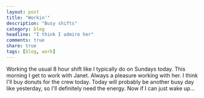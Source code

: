 ```yaml
---
layout: post
title: "Workin'"
description: "Busy shifts"
category: blog
headline: "I think I admire her" 
comments: true
share: true
tags: [blog, work]
---
```

Working the usual 8 hour shift like I typically do on Sundays today.  This morning I get to work with Janet.  Always a pleasure working with her.  I think I'll buy donuts for the crew today.  Today will probably be another busy day like yesterday, so I'll definitely need the energy.  Now if I can just wake up...

